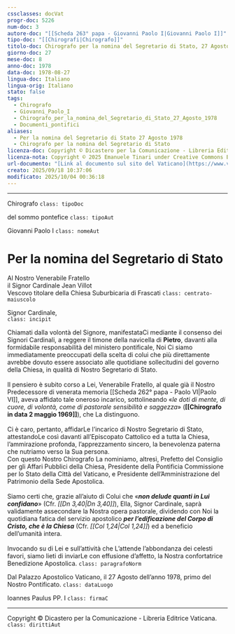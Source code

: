 ```yaml
---
cssclasses: docVat
progr-doc: 5226
num-doc: 3
autore-doc: "[[Scheda 263° papa - Giovanni Paolo I|Giovanni Paolo I]]"
tipo-doc: "[[Chirografi|Chirografo]]"
titolo-doc: Chirografo per la nomina del Segretario di Stato, 27 Agosto 1978
giorno-doc: 27
mese-doc: 8
anno-doc: 1978
data-doc: 1978-08-27
lingua-doc: Italiano
lingua-orig: Italiano
stato: false
tags:
  - Chirografo
  - Giovanni_Paolo_I
  - Chirografo_per_la_nomina_del_Segretario_di_Stato_27_Agosto_1978
  - Documenti_pontifici
aliases:
  - Per la nomina del Segretario di Stato 27 Agosto 1978
  - Chirografo per la nomina del Segretario di Stato
licenza-doc: Copyright © Dicastero per la Comunicazione - Libreria Editrice Vaticana
licenza-nota: Copyright © 2025 Emanuele Tinari under Creative Commons BY-NC-SA 4.0 https://creativecommons.org/licenses/by-nc-sa/4.0/
url-documento: "[Link al documento sul sito del Vaticano](https://www.vatican.va/content/john-paul-i/it/speeches/documents/hf_jp-i_spe_27081978_chirograph.html)"
creato: 2025/09/18 10:37:06
modificato: 2025/10/04 00:36:18
---
```



***


Chirografo `class: tipoDoc`


del sommo pontefice `class: tipoAut`


Giovanni Paolo I `class: nomeAut`


# Per la nomina del Segretario di Stato


Al Nostro Venerabile Fratello<br>il Signor Cardinale Jean Villot<br>Vescovo titolare della Chiesa Suburbicaria di Frascati `class: centrato-maiuscolo`


Signor Cardinale,<br> `class: incipit`


Chiamati dalla volontà del Signore, manifestataCi mediante il consenso dei Signori Cardinali, a reggere il timone della navicella di **Pietro**, davanti alla formidabile responsabilità del ministero pontificale, Noi Ci siamo immediatamente preoccupati della scelta di colui che più direttamente avrebbe dovuto essere associato alle quotidiane sollecitudini del governo della Chiesa, in qualità di Nostro Segretario di Stato.<br><br>Il pensiero è subito corso a Lei, Venerabile Fratello, al quale già il Nostro Predecessore di venerata memoria [[Scheda 262° papa - Paolo VI|Paolo VI]], aveva affidato tale oneroso incarico, sottolineando «*le doti di mente, di cuore, di volontà, come di pastorale sensibilità e saggezza*» (**[[Chirografo in data 2 maggio 1969]]**), che La distinguono.<br><br>Ci è caro, pertanto, affidarLe l’incarico di Nostro Segretario di Stato, attestandoLe così davanti all’Episcopato Cattolico ed a tutta la Chiesa, l’ammirazione profonda, l’apprezzamento sincero, la benevolenza paterna che nutriamo verso la Sua persona.<br>Con questo Nostro Chirografo La nominiamo, altresì, Prefetto del Consiglio per gli Affari Pubblici della Chiesa, Presidente della Pontificia Commissione per lo Stato della Città del Vaticano, e Presidente dell’Amministrazione del Patrimonio della Sede Apostolica.<br><br>Siamo certi che, grazie all’aiuto di Colui che «***non delude quanti in Lui confidano***» (Cfr. *<span class="BibleRef">[[Dn 3,40|Dn 3,40]]</span>*), Ella, Signor Cardinale, saprà validamente assecondare la Nostra opera pastorale, dividendo con Noi la quotidiana fatica del servizio apostolico ***per l’edificazione del Corpo di Cristo, che è la Chiesa*** (Cfr. *<span class="BibleRef">[[Col 1,24|Col 1,24]]</span>*) ed a beneficio dell’umanità intera.<br><br>Invocando su di Lei e sull’attività che L’attende l’abbondanza dei celesti favori, siamo lieti di inviarLe con effusione d’affetto, la Nostra confortatrice Benedizione Apostolica. `class: paragrafoNorm`


Dal Palazzo Apostolico Vaticano, il 27 Agosto dell’anno 1978, primo del Nostro Pontificato. `class: dataLuogo`


Ioannes Paulus PP. I `class: firmaC`


***


Copyright © Dicastero per la Comunicazione - Libreria Editrice Vaticana. `class: dirittiAut`


